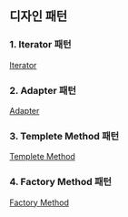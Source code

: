 ## 디자인 패턴

### 1. Iterator 패턴
[Iterator](https://velog.io/@jhbaik1501/%EB%94%94%EC%9E%90%EC%9D%B8%ED%8C%A8%ED%84%B4-iterator-adapter)

### 2. Adapter 패턴
[Adapter](https://velog.io/@jhbaik1501/%EB%94%94%EC%9E%90%EC%9D%B8%ED%8C%A8%ED%84%B4-adapter)

### 3. Templete Method 패턴
[Templete Method](https://velog.io/@tkddls23/template-method-pattern)

### 4. Factory Method 패턴
[Factory Method](https://velog.io/@tkddls23/fdfd)

